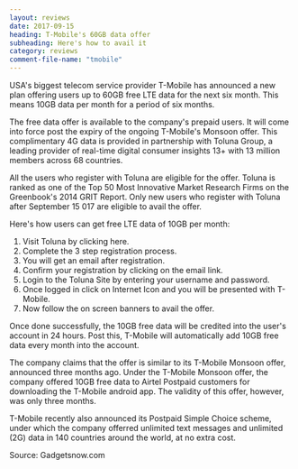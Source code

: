 ```yaml
---
layout: reviews
date: 2017-09-15
heading: T-Mobile's 60GB data offer
subheading: Here's how to avail it
category: reviews
comment-file-name: "tmobile"
---
```


USA's biggest telecom service provider T-Mobile has announced a new plan offering users up to 60GB free LTE data for the next six month. This means 10GB data per month for a period of six months.

The free data offer is available to the company's prepaid users. It will come into force post the expiry of the ongoing T-Mobile's Monsoon offer. This complimentary 4G data is provided in partnership with Toluna Group, a leading provider of real-time digital consumer insights 13+ with 13 million members across 68 countries.

All the users who register with Toluna are eligible for the offer. Toluna is ranked as one of the Top 50 Most Innovative Market Research Firms on the Greenbook's 2014 GRIT Report. Only new users who register with Toluna after September 15 017 are eligible to avail the offer.

Here's how users can get free LTE data of 10GB per month:

1. Visit Toluna by clicking here.
2. Complete the 3 step registration process.
3. You will get an email after registration. 
4. Confirm your registration by clicking on the email link.
5. Login to the Toluna Site by entering your username and password.
6. Once logged in click on Internet Icon and you will be presented with T-Mobile.
7. Now follow the on screen banners to avail the offer.

Once done successfully, the 10GB free data will be credited into the user's account in 24 hours. Post this, T-Mobile will automatically add 10GB free data every month into the account.

The company claims that the offer is similar to its T-Mobile Monsoon offer, announced three months ago. Under the T-Mobile Monsoon offer, the company offered 10GB free data to Airtel Postpaid customers for downloading the T-Mobile android app. The validity of this offer, however, was only three months.

T-Mobile recently also announced its Postpaid Simple Choice scheme, under which the company offerred unlimited text messages and unlimited (2G) data in 140 countries around the world, at no extra cost. 

Source: Gadgetsnow.com
